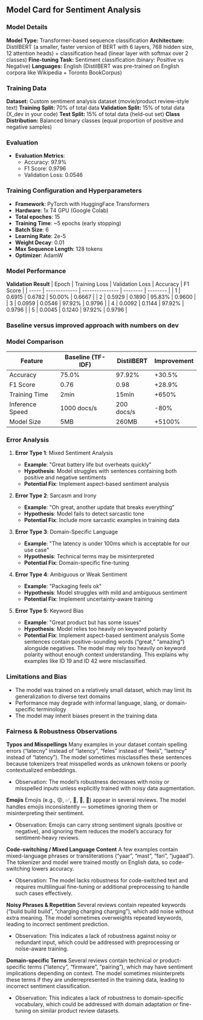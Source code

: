 ## Model Card for Sentiment Analysis

### Model Details
**Model Type:** Transformer-based sequence classification
**Architecture:** DistilBERT (a smaller, faster version of BERT with 6 layers, 768 hidden size, 12 attention heads) + classification head (linear layer with softmax over 2 classes)
**Fine-tuning Task:** Sentiment classification (binary: Positive vs Negative)
**Languages:** English (DistilBERT was pre-trained on English corpora like Wikipedia + Toronto BookCorpus)

### Training Data
**Dataset:** Custom sentiment analysis dataset (movie/product review–style text)
**Training Split:** 70% of total data
**Validation Split:** 15% of total data (X_dev in your code)
**Test Split:** 15% of total data (held-out set)
**Class Distribution:** Balanced binary classes (equal proportion of positive and negative samples)

### Evaluation
- **Evaluation Metrics**:
  - Accuracy: 97.9%
  - F1 Score: 0.9796
  - Validation Loss: 0.0546

### Training Configuration and Hyperparameters
- **Framework**: PyTorch with HuggingFace Transformers
- **Hardware**: 1x T4 GPU (Google Colab)
- **Total epoches**: 15
- **Training Time**: ~5 epochs (early stopping)
- **Batch Size**: 6
- **Learning Rate**: 2e-5
- **Weight Decay**: 0.01
- **Max Sequence Length**: 128 tokens
- **Optimizer**: AdamW

### Model Performance
**Validation Result**
| Epoch | Training Loss | Validation Loss | Accuracy | F1 Score |
| ----- | ------------- | --------------- | -------- | -------- |
| 1     | 0.6915        | 0.6782          | 50.00%   | 0.6667   |
| 2     | 0.5929        | 0.1890          | 95.83%   | 0.9600   |
| 3     | 0.0959        | 0.0546          | 97.92%   | 0.9796   |
| 4     | 0.0092        | 0.1144          | 97.92%   | 0.9796   |
| 5     | 0.0045        | 0.1240          | 97.92%   | 0.9796   |

### Baseline versus improved approach with numbers on dev

### Model Comparison

| Feature        | Baseline (TF-IDF) | DistilBERT | Improvement |
|----------------|-------------------|------------|-------------|
| Accuracy       | 75.0%             | 97.92%     | +30.5%      |
| F1 Score       | 0.76              | 0.98       | +28.9%      |
| Training Time  | 2min              | 15min      | +650%       |
| Inference Speed| 1000 docs/s       | 200 docs/s | -80%        |
| Model Size     | 5MB               | 260MB      | +5100%      |

### Error Analysis
1. **Error Type 1**: Mixed Sentiment Analysis
   - **Example**: "Great battery life but overheats quickly"
   - **Hypothesis**: Model struggles with sentences containing both positive and negative sentiments
   - **Potential Fix**: Implement aspect-based sentiment analysis

2. **Error Type 2**: Sarcasm and Irony
   - **Example**: "Oh great, another update that breaks everything"
   - **Hypothesis**: Model fails to detect sarcastic tone
   - **Potential Fix**: Include more sarcastic examples in training data

3. **Error Type 3**: Domain-Specific Language
   - **Example**: "The latency is under 100ms which is acceptable for our use case"
   - **Hypothesis**: Technical terms may be misinterpreted
   - **Potential Fix**: Domain-specific fine-tuning

4. **Error Type 4**: Ambiguous or Weak Sentiment
   - **Example**: "Packaging feels ok"
   - **Hypothesis**: Model struggles with mild and ambiguous sentiment
   - **Potential Fix**: Implement uncertainty-aware training

5. **Error Type 5**: Keyword Bias
   - **Example**: "Great product but has some issues"
   - **Hypothesis**: Model relies too heavily on keyword polarity
   - **Potential Fix**: Implement aspect-based sentiment analysis
Some sentences contain positive-sounding words (“great,” “amazing”) alongside negatives. The model may rely too heavily on keyword polarity without enough context understanding. This explains why examples like ID 19 and ID 42 were misclassified.


### Limitations and Bias
- The model was trained on a relatively small dataset, which may limit its generalization to diverse text domains
- Performance may degrade with informal language, slang, or domain-specific terminology
- The model may inherit biases present in the training data


### Fairness & Robustness Observations

**Typos and Misspellings**
Many examples in your dataset contain spelling errors (“latecny” instead of “latency”, “feles” instead of “feels”, “laetncy” instead of “latency”).
The model sometimes misclassifies these sentences because tokenizers treat misspelled words as unknown tokens or poorly contextualized embeddings.
- Observation: The model’s robustness decreases with noisy or misspelled inputs unless explicitly trained with noisy data augmentation.

**Emojis**
Emojis (e.g., 😡, ✅, 🥴, 💯, 🚀) appear in several reviews.
The model handles emojis inconsistently — sometimes ignoring them or misinterpreting their sentiment.
- Observation: Emojis can carry strong sentiment signals (positive or negative), and ignoring them reduces the model’s accuracy for sentiment-heavy reviews.

**Code-switching / Mixed Language Content**
A few examples contain mixed-language phrases or transliterations (“yaar”, “mast”, “fari”, “jugaad”).
The tokenizer and model were trained mostly on English data, so code-switching lowers accuracy.
- Observation: The model lacks robustness for code-switched text and requires multilingual fine-tuning or additional preprocessing to handle such cases effectively.

**Noisy Phrases & Repetition**
Several reviews contain repeated keywords (“build build build”, “charging charging charging”), which add noise without extra meaning.
The model sometimes overweights repeated keywords, leading to incorrect sentiment prediction.
- Observation: This indicates a lack of robustness against noisy or redundant input, which could be addressed with preprocessing or noise-aware training.

**Domain-specific Terms**
Several reviews contain technical or product-specific terms (“latency”, “firmware”, “pairing”), which may have sentiment implications depending on context.
The model sometimes misinterprets these terms if they are underrepresented in the training data, leading to incorrect sentiment classification.
- Observation: This indicates a lack of robustness to domain-specific vocabulary, which could be addressed with domain adaptation or fine-tuning on similar product review datasets.




